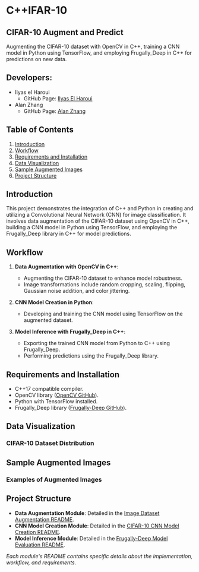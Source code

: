 # C++IFAR-10

## CIFAR-10 Augment and Predict
Augmenting the CIFAR-10 dataset with OpenCV in C++, training a CNN model in Python using TensorFlow, and employing Frugally_Deep in C++ for predictions on new data.

## Developers:
- Ilyas el Haroui
    - GitHub Page: [Ilyas El Haroui](https://github.com/Ilyaseh)
- Alan Zhang
    - GitHub Page: [Alan Zhang](https://github.com/alanZhang0813)

## Table of Contents
1. [Introduction](#introduction)
2. [Workflow](#workflow)
3. [Requirements and Installation](#requirements-and-installation)
4. [Data Visualization](#data-visualization)
5. [Sample Augmented Images](#sample-augmented-images)
6. [Project Structure](#project-structure)

## Introduction <a name="introduction"></a>
This project demonstrates the integration of C++ and Python in creating and utilizing a Convolutional Neural Network (CNN) for image classification. It involves data augmentation of the CIFAR-10 dataset using OpenCV in C++, building a CNN model in Python using TensorFlow, and employing the Frugally_Deep library in C++ for model predictions.

## Workflow <a name="workflow"></a>
1. **Data Augmentation with OpenCV in C++**:
    - Augmenting the CIFAR-10 dataset to enhance model robustness.
    - Image transformations include random cropping, scaling, flipping, Gaussian noise addition, and color jittering.

2. **CNN Model Creation in Python**:
    - Developing and training the CNN model using TensorFlow on the augmented dataset.

3. **Model Inference with Frugally_Deep in C++**:
    - Exporting the trained CNN model from Python to C++ using Frugally_Deep.
    - Performing predictions using the Frugally_Deep library.

## Requirements and Installation <a name="requirements-and-installation"></a>
- C++17 compatible compiler.
- OpenCV library ([OpenCV GitHub](https://github.com/opencv/opencv)).
- Python with TensorFlow installed.
- Frugally_Deep library ([Frugally-Deep GitHub](https://github.com/Dobiasd/frugally-deep)).

## Data Visualization <a name="data-visualization"></a>
### CIFAR-10 Dataset Distribution

## Sample Augmented Images <a name="sample-augmented-images"></a>
### Examples of Augmented Images

## Project Structure <a name="project-structure"></a>
- **Data Augmentation Module**: Detailed in the [Image Dataset Augmentation README](./Image-Dataset-Augmentation-README.md).
- **CNN Model Creation Module**: Detailed in the [CIFAR-10 CNN Model Creation README](./CIFAR-10-CNN-Model-Creation-README.md).
- **Model Inference Module**: Detailed in the [Frugally-Deep Model Evaluation README](./Frugally-Deep-Model-Evaluation-README.md).

*Each module's README contains specific details about the implementation, workflow, and requirements.*

